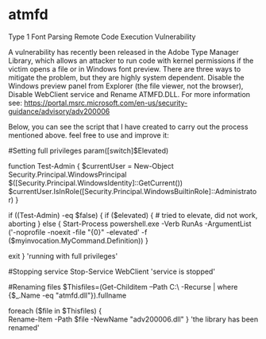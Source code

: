 # atmfd
Type 1 Font Parsing Remote Code Execution Vulnerability

A vulnerability has recently been released in the Adobe Type Manager Library, which allows an attacker to run code with kernel permissions if the victim opens a file or in Windows font preview.
There are three ways to mitigate the problem, but they are highly system dependent. 
Disable the Windows preview panel from Explorer (the file viewer, not the browser), Disable WebClient service and Rename ATMFD.DLL.
For more information see: https://portal.msrc.microsoft.com/en-us/security-guidance/advisory/adv200006

Below, you can see the script that I have created to carry out the process mentioned above.
feel free to use and improve it:

#Setting full privileges
param([switch]$Elevated)

function Test-Admin {
  $currentUser = New-Object Security.Principal.WindowsPrincipal $([Security.Principal.WindowsIdentity]::GetCurrent())
  $currentUser.IsInRole([Security.Principal.WindowsBuiltinRole]::Administrator)
}

if ((Test-Admin) -eq $false)  {
    if ($elevated) 
    {
        # tried to elevate, did not work, aborting
    } 
    else {
        Start-Process powershell.exe -Verb RunAs -ArgumentList ('-noprofile -noexit -file "{0}" -elevated' -f ($myinvocation.MyCommand.Definition))
}

exit
}
'running with full privileges'

#Stopping service
Stop-Service WebClient
'service is stopped'

#Renaming files
$Thisfiles=(Get-Childitem –Path C:\ -Recurse | where {$_.Name -eq "atmfd.dll"}).fullname
  
foreach ($file in $Thisfiles) {    
  Rename-Item -Path $file -NewName "adv200006.dll"
}
'the library has been renamed'
